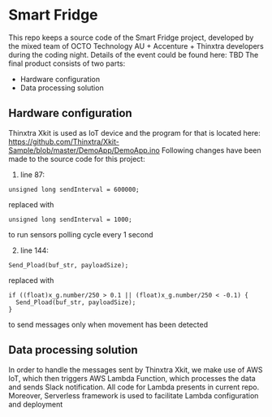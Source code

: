 # Smart Fridge
This repo keeps a source code of the Smart Fridge project, developed by the mixed team of OCTO Technology AU + Accenture + Thinxtra developers during the coding night.
Details of the event could be found here:
TBD
The final product consists of two parts:
- Hardware configuration
- Data processing solution

## Hardware configuration
Thinxtra Xkit is used as IoT device and the program for that is located here:
https://github.com/Thinxtra/Xkit-Sample/blob/master/DemoApp/DemoApp.ino
Following changes have been made to the source code for this project:
1. line 87:
```
unsigned long sendInterval = 600000;
```
replaced with 
```
unsigned long sendInterval = 1000;
``` 
to run sensors polling cycle every 1 second

2. line 144:
```
Send_Pload(buf_str, payloadSize);
```
replaced with 
```    
if ((float)x_g.number/250 > 0.1 || (float)x_g.number/250 < -0.1) {
  Send_Pload(buf_str, payloadSize);
}
```
to send messages only when movement has been detected

## Data processing solution
In order to handle the messages sent by Thinxtra Xkit, we make use of AWS IoT, which then triggers AWS Lambda Function, which processes the data and sends Slack notification.
All code for Lambda presents in current repo.
Moreover, Serverless framework is used to facilitate Lambda configuration and deployment 
 